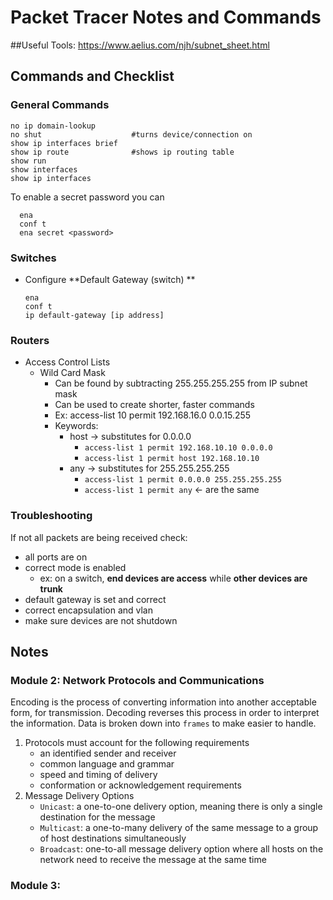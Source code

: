 # Packet Tracer Notes and Commands

##Useful Tools:
https://www.aelius.com/njh/subnet_sheet.html

## Commands and Checklist

### General Commands

   ````
   no ip domain-lookup        
   no shut                    #turns device/connection on
   show ip interfaces brief   
   show ip route              #shows ip routing table
   show run                   
   show interfaces            
   show ip interfaces         
   ````
   To enable a secret password you can
   

      ena
      conf t
      ena secret <password>


### Switches

- Configure **Default Gateway (switch) **
   ````
   ena
   conf t
   ip default-gateway [ip address]
   ````
   


### Routers
- Access Control Lists
   - Wild Card Mask
      - Can be found by subtracting 255.255.255.255 from IP subnet mask
      - Can be used to create shorter, faster commands
      - Ex: access-list 10 permit 192.168.16.0 0.0.15.255
      - Keywords: 
         - host -> substitutes for 0.0.0.0
            -  `access-list 1 permit 192.168.10.10 0.0.0.0`
            -  `access-list 1 permit host 192.168.10.10`
         - any -> substitutes for 255.255.255.255
            -  `access-list 1 permit 0.0.0.0 255.255.255.255`
            -  `access-list 1 permit any` <- are the same





### Troubleshooting

If not all packets are being received check:
   - all ports are on
   - correct mode is enabled 
      - ex: on a switch, **end devices are access** while **other devices are trunk**
   - default gateway is set and correct
   - correct encapsulation and vlan
   - make sure devices are not shutdown







## Notes

### Module 2: Network Protocols and Communications

Encoding is the process of converting information into another acceptable form, for transmission. Decoding reverses this process in order to interpret the information. Data is broken down into `frames` to make easier to handle. 

1. Protocols must account for the following requirements
    * an identified sender and receiver
    * common language and grammar
    * speed and timing of delivery
    * conformation or acknowledgement requirements
1. Message Delivery Options
    * `Unicast`: a one-to-one delivery option, meaning there is only a single destination for the message
    * `Multicast`: a one-to-many delivery of the same message to a group of host destinations simultaneously
    * `Broadcast`: one-to-all message delivery option where all hosts on the network need to receive the message at the same time
  

### Module 3: 








